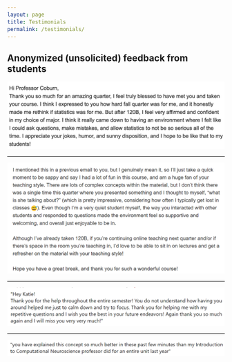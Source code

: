 ```yaml
---
layout: page
title: Testimonials
permalink: /testimonials/
---
```


## Anonymized (unsolicited) feedback from students

![](img1.jpg)

---

![](img2.png)

---

![](img4.png)

---

![](img5.png)
